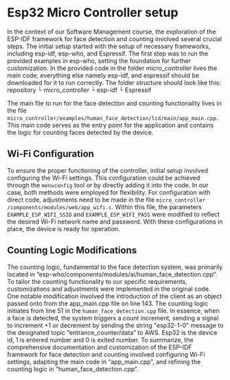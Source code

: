 # Esp32 Micro Controller setup
In the context of our Software Management course, the exploration of the ESP-IDF framework for face detection and counting involved several crucial steps. The initial setup started with the setup of necessary frameworks, including esp-idf, esp-who, and Espressif. The first step was to run the provided examples in esp-who, setting the foundation for further customization.
In the provided code in the folder micro_controller lives the main code, everything else namely esp-idf, and espressif should be downloaded for it to run correctly. The folder structure should look like this:
repository
└	micro_controller
└	esp-idf
└	Espressif

The main file to run for the face detection and counting functionality lives in the file `micro_controller/examples/human_face_detection/lcd/main/app_main.cpp`. This main code serves as the entry point for the application and contains the logic for counting faces detected by the device.

## Wi-Fi Configuration
To ensure the proper functioning of the controller, initial setup involved configuring the Wi-Fi settings. This configuration could be achieved through the `menuconfig` tool or by directly adding it into the code. In our case, both methods were employed for flexibility.
For configuration with direct code, adjustments need to be made in the file `micro_controller /components/modules/web/app_wifi.c`. Within this file, the parameters `EXAMPLE_ESP_WIFI_SSID` and `EXAMPLE_ESP_WIFI_PASS` were modified to reflect the desired Wi-Fi network name and password.  With these configurations in place, the device is ready for operation.

## Counting Logic Modifications
The counting logic, fundamental to the face detection system, was primarily located in “esp-who/components/modules/ai/human_face_detection.cpp”. To tailor the counting functionality to our specific requirements, customizations and adjustments were implemented in the original code.
One notable modification involved the introduction of the client as an object passed onto from the app_main.cpp file on line 143. The counting logic initiates from line 51 in the `human_face_detection.cpp` file. In essence, when a face is detected, the system triggers a count increment, sending a signal to increment +1 or decrement by sending the string "esp32-1-0" message to the designated topic “entrance_counter/data” to AWS. Esp32 is the device id, 1 is entered number and 0 is exited number.
To summarize, the comprehensive documentation and customization of the ESP-IDF framework for face detection and counting involved configuring Wi-Fi settings, adapting the main code in “app_main.cpp”, and refining the counting logic in “human_face_detection.cpp”.

